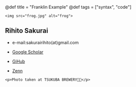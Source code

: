 @def title = "Franklin Example"
@def tags = ["syntax", "code"]

~~~
<img src="frog.jpg" alt="frog">
~~~
## Rihito Sakurai 

- e-mail:sakurairihito(at)gmail.com

- [Google Scholar](https://scholar.google.com/citations?hl=ja&authuser=1&user=IKqeswsAAAAJ)

- [GiHub](https://github.com/sakurairihito)

- [Zenn](https://zenn.dev/rihitosakurai)


~~~ 
<p>Photo taken at TSUKUBA BREWERY🐸🍺</p>
~~~

